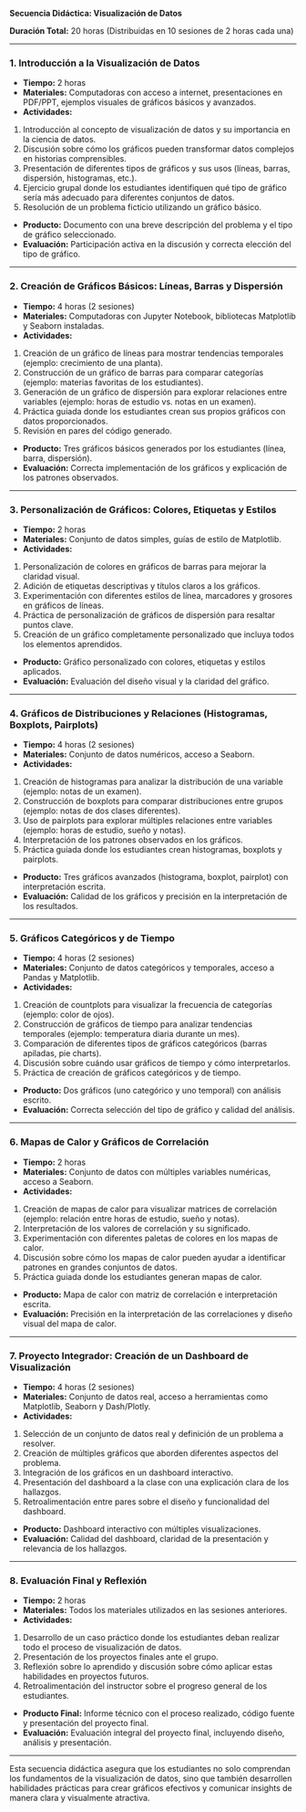 **Secuencia Didáctica: Visualización de Datos**

**Duración Total:** 20 horas (Distribuidas en 10 sesiones de 2 horas cada una)

---

### **1. Introducción a la Visualización de Datos**
- **Tiempo:** 2 horas
- **Materiales:** Computadoras con acceso a internet, presentaciones en PDF/PPT, ejemplos visuales de gráficos básicos y avanzados.
- **Actividades:**
1. Introducción al concepto de visualización de datos y su importancia en la ciencia de datos.
2. Discusión sobre cómo los gráficos pueden transformar datos complejos en historias comprensibles.
3. Presentación de diferentes tipos de gráficos y sus usos (líneas, barras, dispersión, histogramas, etc.).
4. Ejercicio grupal donde los estudiantes identifiquen qué tipo de gráfico sería más adecuado para diferentes conjuntos de datos.
5. Resolución de un problema ficticio utilizando un gráfico básico.
- **Producto:** Documento con una breve descripción del problema y el tipo de gráfico seleccionado.
- **Evaluación:** Participación activa en la discusión y correcta elección del tipo de gráfico.

---

### **2. Creación de Gráficos Básicos: Líneas, Barras y Dispersión**
- **Tiempo:** 4 horas (2 sesiones)
- **Materiales:** Computadoras con Jupyter Notebook, bibliotecas Matplotlib y Seaborn instaladas.
- **Actividades:**
1. Creación de un gráfico de líneas para mostrar tendencias temporales (ejemplo: crecimiento de una planta).
2. Construcción de un gráfico de barras para comparar categorías (ejemplo: materias favoritas de los estudiantes).
3. Generación de un gráfico de dispersión para explorar relaciones entre variables (ejemplo: horas de estudio vs. notas en un examen).
4. Práctica guiada donde los estudiantes crean sus propios gráficos con datos proporcionados.
5. Revisión en pares del código generado.
- **Producto:** Tres gráficos básicos generados por los estudiantes (línea, barra, dispersión).
- **Evaluación:** Correcta implementación de los gráficos y explicación de los patrones observados.

---

### **3. Personalización de Gráficos: Colores, Etiquetas y Estilos**
- **Tiempo:** 2 horas
- **Materiales:** Conjunto de datos simples, guías de estilo de Matplotlib.
- **Actividades:**
1. Personalización de colores en gráficos de barras para mejorar la claridad visual.
2. Adición de etiquetas descriptivas y títulos claros a los gráficos.
3. Experimentación con diferentes estilos de línea, marcadores y grosores en gráficos de líneas.
4. Práctica de personalización de gráficos de dispersión para resaltar puntos clave.
5. Creación de un gráfico completamente personalizado que incluya todos los elementos aprendidos.
- **Producto:** Gráfico personalizado con colores, etiquetas y estilos aplicados.
- **Evaluación:** Evaluación del diseño visual y la claridad del gráfico.

---

### **4. Gráficos de Distribuciones y Relaciones (Histogramas, Boxplots, Pairplots)**
- **Tiempo:** 4 horas (2 sesiones)
- **Materiales:** Conjunto de datos numéricos, acceso a Seaborn.
- **Actividades:**
1. Creación de histogramas para analizar la distribución de una variable (ejemplo: notas de un examen).
2. Construcción de boxplots para comparar distribuciones entre grupos (ejemplo: notas de dos clases diferentes).
3. Uso de pairplots para explorar múltiples relaciones entre variables (ejemplo: horas de estudio, sueño y notas).
4. Interpretación de los patrones observados en los gráficos.
5. Práctica guiada donde los estudiantes crean histogramas, boxplots y pairplots.
- **Producto:** Tres gráficos avanzados (histograma, boxplot, pairplot) con interpretación escrita.
- **Evaluación:** Calidad de los gráficos y precisión en la interpretación de los resultados.

---

### **5. Gráficos Categóricos y de Tiempo**
- **Tiempo:** 4 horas (2 sesiones)
- **Materiales:** Conjunto de datos categóricos y temporales, acceso a Pandas y Matplotlib.
- **Actividades:**
1. Creación de countplots para visualizar la frecuencia de categorías (ejemplo: color de ojos).
2. Construcción de gráficos de tiempo para analizar tendencias temporales (ejemplo: temperatura diaria durante un mes).
3. Comparación de diferentes tipos de gráficos categóricos (barras apiladas, pie charts).
4. Discusión sobre cuándo usar gráficos de tiempo y cómo interpretarlos.
5. Práctica de creación de gráficos categóricos y de tiempo.
- **Producto:** Dos gráficos (uno categórico y uno temporal) con análisis escrito.
- **Evaluación:** Correcta selección del tipo de gráfico y calidad del análisis.

---

### **6. Mapas de Calor y Gráficos de Correlación**
- **Tiempo:** 2 horas
- **Materiales:** Conjunto de datos con múltiples variables numéricas, acceso a Seaborn.
- **Actividades:**
1. Creación de mapas de calor para visualizar matrices de correlación (ejemplo: relación entre horas de estudio, sueño y notas).
2. Interpretación de los valores de correlación y su significado.
3. Experimentación con diferentes paletas de colores en los mapas de calor.
4. Discusión sobre cómo los mapas de calor pueden ayudar a identificar patrones en grandes conjuntos de datos.
5. Práctica guiada donde los estudiantes generan mapas de calor.
- **Producto:** Mapa de calor con matriz de correlación e interpretación escrita.
- **Evaluación:** Precisión en la interpretación de las correlaciones y diseño visual del mapa de calor.

---

### **7. Proyecto Integrador: Creación de un Dashboard de Visualización**
- **Tiempo:** 4 horas (2 sesiones)
- **Materiales:** Conjunto de datos real, acceso a herramientas como Matplotlib, Seaborn y Dash/Plotly.
- **Actividades:**
1. Selección de un conjunto de datos real y definición de un problema a resolver.
2. Creación de múltiples gráficos que aborden diferentes aspectos del problema.
3. Integración de los gráficos en un dashboard interactivo.
4. Presentación del dashboard a la clase con una explicación clara de los hallazgos.
5. Retroalimentación entre pares sobre el diseño y funcionalidad del dashboard.
- **Producto:** Dashboard interactivo con múltiples visualizaciones.
- **Evaluación:** Calidad del dashboard, claridad de la presentación y relevancia de los hallazgos.

---

### **8. Evaluación Final y Reflexión**
- **Tiempo:** 2 horas
- **Materiales:** Todos los materiales utilizados en las sesiones anteriores.
- **Actividades:**
1. Desarrollo de un caso práctico donde los estudiantes deban realizar todo el proceso de visualización de datos.
2. Presentación de los proyectos finales ante el grupo.
3. Reflexión sobre lo aprendido y discusión sobre cómo aplicar estas habilidades en proyectos futuros.
4. Retroalimentación del instructor sobre el progreso general de los estudiantes.
- **Producto Final:** Informe técnico con el proceso realizado, código fuente y presentación del proyecto final.
- **Evaluación:** Evaluación integral del proyecto final, incluyendo diseño, análisis y presentación.

---

Esta secuencia didáctica asegura que los estudiantes no solo comprendan los fundamentos de la visualización de datos, sino que también desarrollen habilidades prácticas para crear gráficos efectivos y comunicar insights de manera clara y visualmente atractiva.